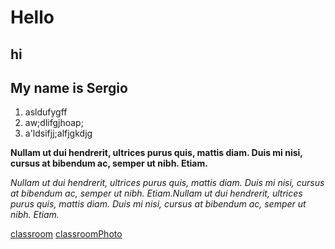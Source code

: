 # Hello
## hi
## My name is Sergio

1. asldufygff
2. aw;dlifgjhoap;
3. a'ldsifjj;alfjgkdjg

__Nullam ut dui hendrerit, ultrices purus quis, mattis diam. Duis mi nisi, cursus at bibendum ac, semper ut nibh. Etiam.__

_Nullam ut dui hendrerit, ultrices purus quis, mattis diam. Duis mi nisi, cursus at bibendum ac, semper ut nibh. Etiam.Nullam ut dui hendrerit, ultrices purus quis, mattis diam. Duis mi nisi, cursus at bibendum ac, semper ut nibh. Etiam._

[classroom](https://classroom.google.com/c/NjAxODk0MDQ4OTk3/a/NjAxODk0MDQ5MjMz/details)
[classroomPhoto](https://upload.wikimedia.org/wikipedia/commons/thumb/1/19/Google_Classroom_Logo.svg/1200px-Google_Classroom_Logo.svg.png)